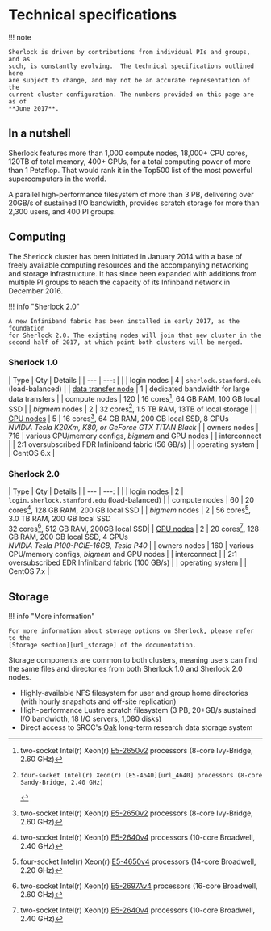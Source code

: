 # Technical specifications

!!! note

    Sherlock is driven by contributions from individual PIs and groups, and as
    such, is constantly evolving.  The technical specifications outlined here
    are subject to change, and may not be an accurate representation of the
    current cluster configuration. The numbers provided on this page are as of
    **June 2017**.

## In a nutshell

Sherlock features more than 1,000 compute nodes, 18,000+ CPU cores, 120TB of
total memory, 400+ GPUs, for a total computing power of more than 1 Petaflop.
That would rank it in the Top500 list of the most powerful supercomputers in
the world.

A parallel high-performance filesystem of more than 3 PB, delivering over
20GB/s of sustained I/O bandwidth, provides scratch storage for more than 2,300
users, and 400 PI groups.

## Computing

The Sherlock cluster has been initiated in January 2014 with a base of freely
available computing resources and the accompanying networking and storage
infrastructure. It has since been expanded with additions from multiple PI
groups to reach the capacity of its Infinband network in December 2016.

!!! info "Sherlock 2.0"

    A new Infiniband fabric has been installed in early 2017, as the foundation
    for Sherlock 2.0. The existing nodes will join that new cluster in the
    second half of 2017, at which point both clusters will be merged.

### Sherlock 1.0
| Type           | Qty  | Details |
| ---            | ---: |         |
| login nodes    | 4    | `sherlock.stanford.edu` (load-balanced) |
| [data transfer node][url_dtn] | 1 | dedicated bandwidth for large data transfers |
| compute nodes  | 120  | 16 cores[^2650v2], 64 GB RAM, 100 GB local SSD |
| *bigmem* nodes | 2    | 32 cores[^4640], 1.5 TB RAM, 13TB of local storage |
| [GPU nodes][url_gpus] | 5 | 16 cores[^2650v2], 64 GB RAM, 200 GB local SSD, 8 GPUs<br/>*NVIDIA Tesla K20Xm, K80, or GeForce GTX TITAN Black* |
| owners nodes   | 716  | various CPU/memory configs, *bigmem* and GPU nodes |
| interconnect   |      | 2:1 oversubscribed FDR Infiniband fabric (56 GB/s) |
| operating system |    | CentOS 6.x |

### Sherlock 2.0
| Type           | Qty  | Details |
| ---            | ---: |         |
| login nodes    | 2    | `login.sherlock.stanford.edu` (load-balanced) |
| compute nodes  | 60   | 20 cores[^2640v4], 128 GB RAM, 200 GB local SSD |
| *bigmem* nodes | 2    | 56 cores[^4650v4], 3.0 TB RAM, 200 GB local SSD<br/>32 cores[^2697Av4], 512 GB RAM, 200GB local SSD|
| [GPU nodes][url_gpus] | 2 | 20 cores[^2640v4], 128 GB RAM, 200 GB local SSD, 4 GPUs<br/>*NVIDIA Tesla P100-PCIE-16GB, Tesla P40* |
| owners nodes   | 160  | various CPU/memory configs, *bigmem* and GPU nodes |
| interconnect   |      | 2:1 oversubscribed EDR Infiniband fabric (100 GB/s) |
| operating system |    | CentOS 7.x |


## Storage

!!! info "More information"

    For more information about storage options on Sherlock, please refer to the
    [Storage section][url_storage] of the documentation.

Storage components are common to both clusters, meaning users can find the same
files and directories from both Sherlock 1.0 and Sherlock 2.0 nodes.

* Highly-available NFS filesystem for user and group home directories (with hourly
  snapshots and off-site replication)
* High-performance Lustre scratch filesystem (3 PB, 20+GB/s sustained I/O bandwidth, 18 I/O servers, 1,080 disks)
* Direct access to SRCC's [Oak][url_oak] long-term research data storage system



[comment]: #  (link URLs -----------------------------------------------------)
[url_status]:  https://status.sherlock.stanford.edu
[url_gpus]:    /docs/user-guide/gpu
[url_storage]: /docs/storage
[url_dtn]:     /docs/storage/data-transfer#data-transfer-node-dtn
[url_oak]:     https://oak-storage.stanford.edu
[url_2650v2]:  https://ark.intel.com/products/75269/Intel-Xeon-Processor-E5-2650-v2-20M-Cache-2_60-GHz
[url_2640v4]:  https://ark.intel.com/products/92984/Intel-Xeon-Processor-E5-2640-v4-25M-Cache-2_40-GHz
[url_2697Av4]: https://ark.intel.com/products/91768/Intel-Xeon-Processor-E5-2697A-v4-40M-Cache-2_60-GHz
[url_4640]:    https://ark.intel.com/products/64603/Intel-Xeon-Processor-E5-4640-20M-Cache-2_40-GHz-8_00-GTs-Intel-QPI
[url_4650v4]:  https://ark.intel.com/products/93809/Intel-Xeon-Processor-E5-4650-v4-35M-Cache-2_20-GHz

[comment]: # (footnodes ------------------------------------------------------)
[^2650v2]:  two-socket Intel(r) Xeon(r) [E5-2650v2][url_2650v2] processors (8-core Ivy-Bridge, 2.60 GHz)
[^4640]:    four-socket Intel(r) Xeon(r) [E5-4640][url_4640] processors (8-core Sandy-Bridge, 2.40 GHz)
[^2640v4]:  two-socket Intel(r) Xeon(r) [E5-2640v4][url_2640v4] processors (10-core Broadwell, 2.40 GHz)
[^4650v4]:  four-socket Intel(r) Xeon(r) [E5-4650v4][url_4650v4] processors (14-core Broadwell, 2.20 GHz)
[^2697Av4]: two-socket Intel(r) Xeon(r) [E5-2697Av4][url_2697Av4] processors (16-core Broadwell, 2.60 GHz)


